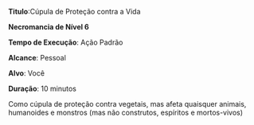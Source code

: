**Titulo**:Cúpula de Proteção contra a Vida

**Necromancia de Nível 6**

**Tempo de Execução**: Ação Padrão

**Alcance**: Pessoal

**Alvo**: Você

**Duração**: 10 minutos

Como cúpula de proteção contra vegetais, mas afeta quaisquer animais, humanoides e monstros (mas não construtos, espíritos e mortos-vivos)
